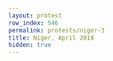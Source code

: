 ```yaml
---
layout: protest
row_index: 546
permalink: protests/niger-3
title: Niger, April 2018
hidden: true
---
```

